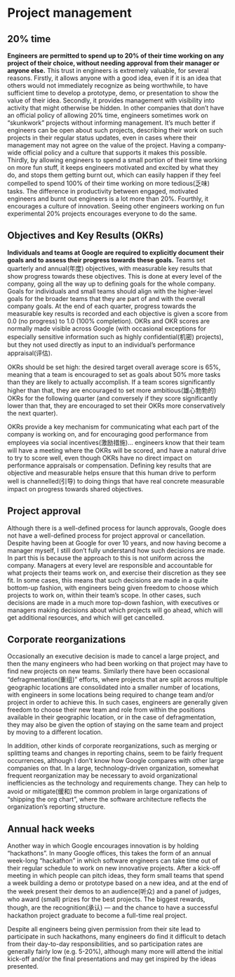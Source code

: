 # Project management

## 20% time

**Engineers are permitted to spend up to 20% of their time working on any project of their choice, without needing approval from their manager or anyone else.** This trust in engineers is extremely valuable, for several reasons. Firstly, it allows anyone with a good idea, even if it is an idea that others would not immediately recognize as being worthwhile, to have sufficient time to develop a prototype, demo, or presentation to show the value of their idea. Secondly, it provides management with visibility into activity that might otherwise be hidden. In other companies that don’t have an official policy of allowing 20% time, engineers sometimes work on “skunkwork” projects without informing management. It’s much better if engineers can be open about such projects, describing their work on such projects in their regular status updates, even in cases where their management may not agree on the value of the project. Having a company-wide official policy and a culture that supports it makes this possible. Thirdly, by allowing engineers to spend a small portion of their time working on more fun stuff, it keeps engineers motivated and excited by what they do, and stops them getting burnt out, which can easily happen if they feel compelled to spend 100% of their time working on more tedious(乏味) tasks. The difference in productivity between engaged, motivated engineers and burnt out engineers is a lot more than 20%. Fourthly, it encourages a culture of innovation. Seeing other engineers working on fun experimental 20% projects encourages everyone to do the same.

## Objectives and Key Results (OKRs)

**Individuals and teams at Google are required to explicitly document their goals and to assess their progress towards these goals.** Teams set quarterly and annual(年度) objectives, with measurable key results that show progress towards these objectives. This is done at every level of the company, going all the way up to defining goals for the whole company. Goals for individuals and small teams should align with the higher-level goals for the broader teams that they are part of and with the overall company goals. At the end of each quarter, progress towards the measurable key results is recorded and each objective is given a score from 0.0 (no progress) to 1.0 (100% completion). OKRs and OKR scores are normally made visible across Google (with occasional exceptions for especially sensitive information such as highly confidential(机密) projects), but they not used directly as input to an individual’s performance appraisal(评估).

OKRs should be set high: the desired target overall average score is 65%, meaning that a team is encouraged to set as goals about 50% more tasks than they are likely to actually accomplish. If a team scores significantly higher than that, they are encouraged to set more ambitious(雄心勃勃的) OKRs for the following quarter (and conversely if they score significantly lower than that, they are encouraged to set their OKRs more conservatively the next quarter).

OKRs provide a key mechanism for communicating what each part of the company is working on, and for encouraging good performance from employees via social incentives(激励措施)… engineers know that their team will have a meeting where the OKRs will be scored, and have a natural drive to try to score well, even though OKRs have no direct impact on performance appraisals or compensation. Defining key results that are objective and measurable helps ensure that this human drive to perform well is channelled(引导) to doing things that have real concrete measurable impact on progress towards shared objectives.

## Project approval

Although there is a well-defined process for launch approvals, Google does not have a well-defined process for project approval or cancellation. Despite having been at Google for over 10 years, and now having become a manager myself, I still don’t fully understand how such decisions are made. In part this is because the approach to this is not uniform across the company. Managers at every level are responsible and accountable for what projects their teams work on, and exercise their discretion as they see fit. In some cases, this means that such decisions are made in a quite bottom-up fashion, with engineers being given freedom to choose which projects to work on, within their team’s scope. In other cases, such decisions are made in a much more top-down fashion, with executives or managers making decisions about which projects will go ahead, which will get additional resources, and which will get cancelled.

## Corporate reorganizations

Occasionally an executive decision is made to cancel a large project, and then the many engineers who had been working on that project may have to find new projects on new teams. Similarly there have been occasional “defragmentation(重组)” efforts, where projects that are split across multiple geographic locations are consolidated into a smaller number of locations, with engineers in some locations being required to change team and/or project in order to achieve this. In such cases, engineers are generally given freedom to choose their new team and role from within the positions available in their geographic location, or in the case of defragmentation, they may also be given the option of staying on the same team and project by moving to a different location.

In addition, other kinds of corporate reorganizations, such as merging or splitting teams and changes in reporting chains, seem to be fairly frequent occurrences, although I don’t know how Google compares with other large companies on that. In a large, technology-driven organization, somewhat frequent reorganization may be necessary to avoid organizational inefficiencies as the technology and requirements change. They can help to avoid or mitigate(缓和) the common problem in large organizations of “shipping the org chart”, where the software architecture reflects the organization’s reporting structure.

## Annual hack weeks

Another way in which Google encourages innovation is by holding “hackathons”. In many Google offices, this takes the form of an annual week-long “hackathon” in which software engineers can take time out of their regular schedule to work on new innovative projects. After a kick-off meeting in which people can pitch ideas, they form small teams that spend a week building a demo or prototype based on a new idea, and at the end of the week present their demos to an audience(听众) and a panel of judges, who award (small) prizes for the best projects. The biggest rewards, though, are the recognition(承认) — and the chance to have a successful hackathon project graduate to become a full-time real project.

Despite all engineers being given permission from their site lead to participate in such hackathons, many engineers do find it difficult to detach from their day-to-day responsibilities, and so participation rates are generally fairly low (e.g. 5-20%), although many more will attend the initial kick-off and/or the final presentations and may get inspired by the ideas presented.
